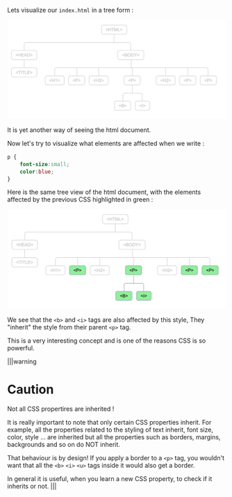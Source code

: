 Lets visualize our `index.html` in a tree form :

![](.guides/img/iframe4.png)

It is yet another way of seeing the html document.

Now let's try to visualize what elements are affected when we write :

```css
p {
    font-size:small;
    color:blue;
}
```

Here is the same tree view of the html document, with the elements affected by the previous CSS highlighted in green :

![](.guides/img/iframe5.png)

We see that the `<b>` and `<i>` tags are also affected by this style, They "inherit" the style from their parent `<p>` tag.

This is a very interesting concept and is one of the reasons CSS is so powerful.

|||warning
# Caution
Not all CSS propertires are inherited ! 

It is really important to note that only certain CSS properties inherit. For example, all the properties related to the styling of text inherit, font size, color, style ... are inherited but all the properties such as borders, margins, backgrounds and so on do NOT inherit.

That behaviour is by design! If you apply a border to a `<p>` tag, you wouldn't want that all the `<b>` `<i>` `<u>` tags inside it would also get a border. 

In general it is useful, when you learn a new CSS property, to check if it inherits or not.
|||
